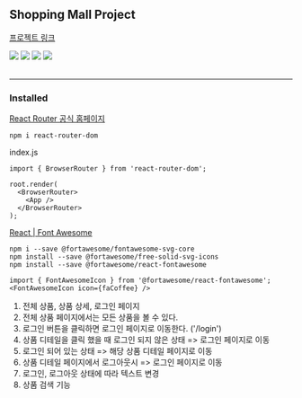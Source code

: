 Shopping Mall Project
-
<a href='https://ingkejin-shoppingmall.netlify.app/'>프로젝트 링크</a>

<div>
  <img src="https://img.shields.io/badge/HTML5-E34F26?style=Static&logo=HTML5&logoColor=white&logoWidth=10&logoheight=20">
  <img src="https://img.shields.io/badge/Sass-cc6699?style=Static&logo=Sass&logoColor=white">
  <img src="https://img.shields.io/badge/JavaScript-F7DF1E?style=Static&logo=JavaScript&logoColor=black">
  <img src="https://img.shields.io/badge/React-61DAFB?style=Static&logo=React&logoColor=3776AB">
</div>

<br>

---
<h3>Installed</h3>

<a href='https://reactrouter.com/en/main'>React Router 공식 홈페이지</a>

```
npm i react-router-dom
```

index.js

```
import { BrowserRouter } from 'react-router-dom';

root.render(
  <BrowserRouter>
    <App />
  </BrowserRouter>
);
```

<a href='https://docs.fontawesome.com/v5/web/use-with/react'>React | Font Awesome</a>

```
npm i --save @fortawesome/fontawesome-svg-core
npm install --save @fortawesome/free-solid-svg-icons
npm install --save @fortawesome/react-fontawesome
```

```
import { FontAwesomeIcon } from '@fortawesome/react-fontawesome';
<FontAwesomeIcon icon={faCoffee} />
```


1. 전체 상품, 상품 상세, 로그인 페이지
2. 전체 상품 페이지에서는 모든 상품을 볼 수 있다.
3. 로그인 버튼을 클릭하면 로그인 페이지로 이동한다. ('/login')
4. 상품 디테일을 클릭 했을 때 로그인 되지 않은 상태 => 로그인 페이지로 이동
5. 로그인 되어 있는 상태 => 해당 상품 디테일 페이지로 이동
6. 상품 디테일 페이지에서 로그아웃시 => 로그인 페이지로 이동
7. 로그인, 로그아웃 상태에 따라 텍스트 변경
8. 상품 검색 기능
